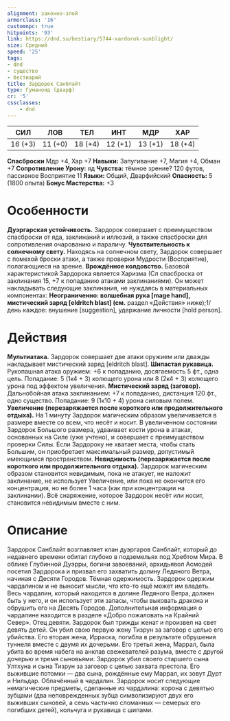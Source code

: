 ```yaml
---
alignment: законно-злой
armorclass: '16'
customnpc: true
hitpoints: '93'
link: https://dnd.su/bestiary/5744-xardorok-sunblight/
size: Средний
speed: '25'
tags:
- dnd
- существо
- бестиарий
title: Зардорок Санблайт
type: Гуманоид (дварф)
cr: '5'
cssclasses:
    - dnd
---
```



| СИЛ | ЛОВ | ТЕЛ | ИНТ | МДР | ХАР |
|---|---|---|---|---|---|
| 16 (+3) | 11 (+0) | 18 (+4) | 12 (+1) | 13 (+1) | 18 (+4) |
**Спасброски** Мдр +4, Хар +7
**Навыки:** Запугивание +7, Магия +4, Обман +7
**Сопротивление Урону:** яд
**Чувства:** тёмное зрение? 120 футов, пассивное Восприятие 11
**Языки:** Общий, Дварфийский
**Опасность:** 5 (1800 опыта)
**Бонус Мастерства:** +3


# Особенности
**Дуэргарская устойчивость.** Зардорок совершает с преимуществом спасброски от яда, заклинаний и иллюзий, а также спасброски для сопротивления очарованию и параличу.
**Чувствительность к солнечному свету.** Находясь на солнечном свету, Зардорок совершает с помехой броски атаки, а также проверки Мудрости (Восприятие), полагающиеся на зрение.
**Врождённое колдовство.** Базовой характеристикой Зардорока является Харизма (Сл спасброска от заклинания 15, +7 к попаданию атаками заклинаниями). Он может накладывать следующие заклинания, не нуждаясь в материальных компонентах:
**Неограниченно: волшебная рука [mage hand], мистический заряд [eldritch blast] (см.** раздел «Действия» ниже);1/день каждое: внушение [suggestion], удержание личности [hold person].


# Действия
**Мультиатака.** Зардорок совершает две атаки оружием или дважды накладывает мистический заряд [eldritch blast].
**Шипастая рукавица.** Рукопашная атака оружием: +6 к попаданию, досягаемость 5 фт., одна цель. Попадание: 5 (1к4 + 3) колющего урона или 8 (2к4 + 3) колющего урона под эффектом увеличения.
**Мистический заряд (заговор).** Дальнобойная атака заклинанием: +7 к попаданию, дистанция 120 фт., одно существо. Попадание: 9 (1к10 + 4) урона силовым полем.
**Увеличение (перезаряжается после короткого или продолжительного отдыха).** На 1 минуту Зардорок магическим образом увеличивается в размере вместе со всем, что несёт и носит. В увеличенном состоянии Зардорок Большого размера, удваивает кости урона в атаках, основанных на Силе (уже учтено), и совершает с преимуществом проверки Силы. Если Зардороку не хватает места, чтобы стать Большим, он приобретает максимальный размер, допустимый имеющимся пространством.
**Невидимость (перезаряжается после короткого или продолжительного отдыха).** Зардорок магическим образом становится невидимым, пока не атакует, не наложит заклинание, не использует Увеличение, или пока не окончится его концентрация, но не более 1 часа (как при концентрации на заклинании). Всё снаряжение, которое Зардорок несёт или носит, становится невидимым вместе с ним.


# Описание
Зардорок Санблайт возглавляет клан дуэргаров Санблайт, который до недавнего времени обитал глубоко в подземельях под Хребтом Мира. В облике Глубинной Дуэрры, богини завоеваний, архидьявол Асмодей посетил Зардорока и призвал его захватить долину Ледяного Ветра, начиная с Десяти Городов. Тёмная одержимость. Зардорок одержим чардалином и не выносит мысли, что кто-то ещё может им владеть. Весь чардалин, который находится в долине Ледяного Ветра, должен быть у него, и он использует эти запасы, чтобы выковать дракона и обрушить его на Десять Городов. Дополнительная информация о чардалине находится в разделе «Добро пожаловать на Крайний Север». Отец девяти. Зардорок был трижды женат и произвел на свет девять детей. Он убил свою первую жену Тизрун за заговор с целью его убийства. Его вторая жена, Ирраска, погибла в результате обрушения туннеля вместе с двумя их дочерьми. Его третья жена, Маррал, была убита во время набега на анклав свежевателей разума, вместе с другой дочерью и тремя сыновьями. Зардорок убил своего старшего сына Ултхуна и сына Тизрун за заговор с целью захвата престола. Его выжившие потомки — два сына, рождённые ему Маррал, их зовут Дурт и Нильдар. Облачённый в чардалин. Зардорок носит следующие немагические предметы, сделанные из чардалина: корона с девятью зубцами (два неповрежденных зубца символизируют двух его выживших сыновей, а семь частично сломанных — семерых его погибших детей), кольчуга и рукавица с шипами.